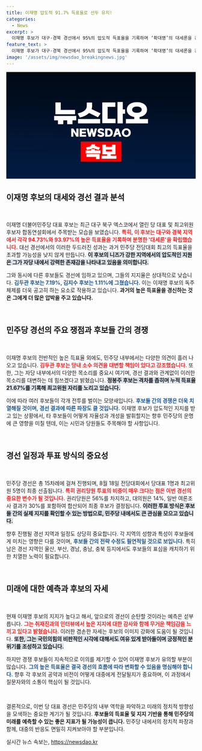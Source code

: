 ```yaml
---
title: 이재명 압도적 91.7% 득표율로 선두 유지!
categories:
  - News
excerpt: >
  이재명 후보가 대구·경북 경선에서 95%의 압도적 득표율을 기록하며 ‘확대명’의 대세론을 강화했다. 민주당의 차기 당 대표가 될 가능성이 높아지는 가운데, 남은 경선의 이목이 집중된다!
feature_text: >
  이재명 후보가 대구·경북 경선에서 95%의 압도적 득표율을 기록하며 ‘확대명’의 대세론을 강화했다. 민주당의 차기 당 대표가 될 가능성이 높아지는 가운데, 남은 경선의 이목이 집중된다!
image: '/assets/img/newsdao_breakingnews.jpg'
---
```


<p><img src="/assets/img/newsdao_breakingnews.jpg" alt="ranknews 속보" /></p>

<h2 data-ke-size="size26">이재명 후보의 대세와 경선 결과 분석</h2>

<p data-ke-size="size16">&nbsp;</p>

<p>이재명 더불어민주당 대표 후보는 최근 대구 북구 엑스코에서 열린 당 대표 및 최고위원 후보자 합동연설회에서 주목받는 모습을 보였습니다. <b><span style="color: #ee2323;">특히, 이 후보는 대구와 경북 지역에서 각각 94.73%와 93.97%의 높은 득표율을 기록하며 분명한 '대세론'을 확립했습니다.</span></b> 대선 경선에서의 이러한 두드러진 성과는 과거 민주당 전당대회 최고의 득표율을 초과할 가능성을 낮지 않게 만듭니다. <b><span style="background-color: #21538527;">이 후보의 니즈가 강한 지역에서의 압도적인 지원은 그가 자당 내에서 강력한 존재감을 나타내고 있음을 의미합니다.</span></b> </p>

<p>그와 동시에 다른 후보들도 경선에 임하고 있으며, 그들의 지지율은 상대적으로 낮습니다. <b><span style="color: #1a5490;">김두관 후보는 7.19%, 김지수 후보는 1.11%에 그쳤습니다.</span></b> 이는 이재명 후보의 독주 체제를 더욱 공고히 하는 요소로 작용하고 있습니다. <b>과거의 높은 득표율을 경신하는 것은 그에게 더 많은 압박을 주고 있습니다.</b></p>

<p data-ke-size="size16">&nbsp;</p>

<h2 data-ke-size="size26">민주당 경선의 주요 쟁점과 후보들 간의 경쟁</h2>

<p data-ke-size="size16">&nbsp;</p>

<p>이재명 후보의 전반적인 높은 득표율 외에도, 민주당 내부에서는 다양한 의견이 흘러 나오고 있습니다. <b><span style="color: #ee2323;">김두관 후보는 당내 소수 의견을 대변할 책임이 있다고 강조했습니다.</span></b> 또한, 그는 자당 내부에서의 다양한 목소리를 중요시 여기며, 경선 결과와 관계없이 이러한 목소리를 대변하는 데 힘쓰겠다고 밝혔습니다. <b><span style="background-color: #21538527;">정봉주 후보는 격차를 좁히며 누적 득표율 21.67%를 기록해 최고위원 자리를 노리고 있습니다.</span></b> </p>

<p>이에 따라 여러 후보들이 각개 전투를 벌이는 모양새입니다. <b><span style="color: #1a5490;">후보들 간의 경쟁은 더욱 치열해질 것이며, 경선 결과에 따른 파장도 클 것입니다.</span></b> 이재명 후보가 압도적인 지지를 받고 있는 상황에서, 타 후보들이 어떻게 자율성과 개성을 발휘할지는 향후 민주당의 운명에 큰 영향을 미칠 텐데, 이는 시민과 당원들도 주목해야 할 사항입니다.</p>

<p data-ke-size="size16">&nbsp;</p>

<h2 data-ke-size="size26">경선 일정과 투표 방식의 중요성</h2>

<p data-ke-size="size16">&nbsp;</p>

<p>민주당 경선은 총 15차례에 걸쳐 진행되며, 8월 18일 전당대회에서 당대표 1명과 최고위원 5명이 최종 선출됩니다. <b><span style="color: #ee2323;">특히 권리당원 투표의 비중이 매우 크다는 점은 이번 경선의 중요한 변수가 될 것입니다.</span></b> 권리당원은 56%를 차지하고, 대의원은 14%, 일반 여론조사 결과가 30%를 포함하여 합산되어 최종 후보가 결정됩니다. <b><span style="background-color: #21538527;">이러한 투표 방식은 후보들 간의 실제 지지를 확인할 수 있는 방법으로, 민주당 내에서도 큰 관심을 모으고 있습니다.</span></b> </p>

<p>향후 진행될 경선 지역과 일정도 상당히 중요합니다. 각 지역의 성향과 특성이 후보들에게 미치는 영향은 다를 것이며, <b><span style="color: #1a5490;">후보들 간의 전략 수정도 필연적일 것으로 보입니다.</span></b> 특히 남은 경선 지역인 울산, 부산, 경남, 충남, 충북 등지에서도 후보들의 표심을 캐치하기 위한 치열한 노력이 필요합니다.</p>

<p data-ke-size="size16">&nbsp;</p>

<h2 data-ke-size="size26">미래에 대한 예측과 후보의 자세</h2>

<p data-ke-size="size16">&nbsp;</p>

<p>현재 이재명 후보의 지지가 높다고 해서, 앞으로의 경선이 순탄할 것이라는 예측은 섣부릅니다. <b><span style="color: #ee2323;">그는 취재진과의 인터뷰에서 높은 지지에 대한 감사와 함께 무거운 책임감을 느끼고 있다고 밝혔습니다.</span></b> 이러한 겸손한 자세는 후보의 이미지 강화에 도움이 될 것입니다. <b><span style="background-color: #21538527;">또한, 그는 국민의힘의 비판적인 시각에 대해서도 여유 있게 받아들이며 긍정적인 분위기를 조성하고 있습니다.</span></b> </p>

<p>하지만 경쟁 후보들이 지속적으로 이의를 제기할 수 있어 이재명 후보가 유의할 부분이 많습니다. <b><span style="color: #1a5490;">그의 높은 득표율은 결국 경선의 흐름에 따라 변화할 수 있음을 명심해야 합니다.</span></b> 향후 각 후보의 공약과 비전이 어떻게 대중에게 전달될지가 중요하며, 이 과정에서 질문자와의 소통이 핵심이 될 것입니다.</p>

<p data-ke-size="size16">&nbsp;</p>

<p>결론적으로, 이번 당 대표 경선은 민주당의 내부 역학을 파악하고 미래의 정치적 방향성을 모색하는 중요한 계기가 될 것입니다. <b>후보들의 득표율 및 지지 기반을 통해 민주당의 미래를 예측할 수 있는 좋은 지표가 될 가능성이 큽니다.</b> 민주당 내에서의 정치적 파장과 함께, 대중의 반응도 면밀히 지켜보아야 할 부분입니다.</p>
실시간 뉴스 속보는, <a href="https://newsdao.kr" rel="dofollow">https://newsdao.kr</a>


